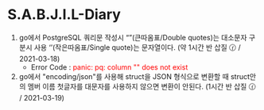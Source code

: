 # S.A.B.J.I.L-Diary

1. go에서 PostgreSQL 쿼리문 작성시 “”(큰따옴표/Double quotes)는 대소문자 구분시 사용  ‘’(작은따옴표/Single quote)는 문자열이다. (약 1시간 반 삽질 🕜 / 2021-03-18)
   - Error Code : <span style="color:red"> panic: pq: column "" does not exist </span>
2. go에서 "encoding/json"를 사용해 struct을 JSON 형식으로 변환할 때 struct안의 멤버 이름 첫글자를 대문자를 사용하지 않으면 변환이 안된다. (1시간 반 삽질 🕜 / 2021-03-19)
